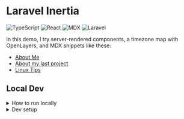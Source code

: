 # Laravel Inertia

![TypeScript](https://img.shields.io/badge/TypeScript-gray?logo=typescript)
![React](https://img.shields.io/badge/React-gray?logo=react)
![MDX](https://img.shields.io/badge/MDX-gray?logo=mdx)
![Laravel](https://img.shields.io/badge/Laravel-gray?logo=laravel)

In this demo, I try server-rendered components, a timezone map with OpenLayers,
and MDX snippets like these:

- [About Me](resources/js/Pages/AboutMe.mdx)
- [About my last project](resources/js/Pages/LastProject.mdx)
- [Linux Tips](resources/js/Pages/LinuxMintSetup.mdx)

## Local Dev

<details><summary>How to run locally</summary>

Install `npm` either by getting it
[here](https://nodejs.org/en)
or by using `nvm` [like this](https://github.com/nvm-sh/nvm?tab=readme-ov-file#installing-and-updating).

Then, install composer [like this](https://laravel.com/docs/11.x#installing-php)
(Specifically, look for a command that fetches from "https://php.new").

Then, install dependencies:

    composer install
    npm ci
    php artisan migrate
    php artisan db:seed

Finally, run the app:

    composer run dev

</details>

<details><summary>Dev setup</summary>

- See `.vscode/extensions.json` for recommended extensions.

Check if ESLint is working. Check that autoformatting works, too.
Prettier should sort tailwind classes, and that sorting can prevent issues.

### Sail / Docker

This project does not yet use Sail,
but these `artisan` commands are already available
to help containerize the app and add services.

- `sail:install`
- `sail:publish`
- `sail:add`, which allows easy installation of
  - redis
  - mariadb
  - pgsql
  - and more, see `./vendor/laravel/sail/stubs/`

</details>

<!--note: See if ValKey is a good alternative to Redis-->
